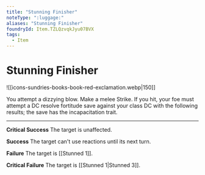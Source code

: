 ```yaml
---
title: "Stunning Finisher"
noteType: ":luggage:"
aliases: "Stunning Finisher"
foundryId: Item.TZLQzvqkJyu07BVX
tags:
  - Item
---
```


# Stunning Finisher
![[icons-sundries-books-book-red-exclamation.webp|150]]

You attempt a dizzying blow. Make a melee Strike. If you hit, your foe must attempt a DC resolve fortitude save against your class DC with the following results; the save has the incapacitation trait.

* * *

**Critical Success** The target is unaffected.

**Success** The target can't use reactions until its next turn.

**Failure** The target is [[Stunned 1]].

**Critical Failure** The target is [[Stunned 1|Stunned 3]].
